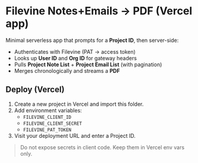 # Filevine Notes+Emails → PDF (Vercel app)

Minimal serverless app that prompts for a **Project ID**, then server-side:
- Authenticates with Filevine (PAT → access token)
- Looks up **User ID** and **Org ID** for gateway headers
- Pulls **Project Note List** + **Project Email List** (with pagination)
- Merges chronologically and streams a **PDF**

## Deploy (Vercel)
1. Create a new project in Vercel and import this folder.
2. Add environment variables:
   - `FILEVINE_CLIENT_ID`
   - `FILEVINE_CLIENT_SECRET`
   - `FILEVINE_PAT_TOKEN`
3. Visit your deployment URL and enter a Project ID.

> Do not expose secrets in client code. Keep them in Vercel env vars only.
